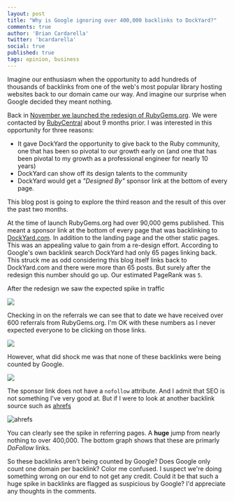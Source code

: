 ```yaml
---
layout: post
title: "Why is Google ignoring over 400,000 backlinks to DockYard?"
comments: true
author: 'Brian Cardarella'
twitter: 'bcardarella'
social: true
published: true
tags: opinion, business
---
```


Imagine our enthusiasm when the opportunity to add hundreds of thousands
of backlinks from one of the web's most popular library hosting websites
back to our domain came our way. And imagine our surprise when Google
decided they meant nothing.

Back in [November we launched the redesign of
RubyGems.org](http://reefpoints.dockyard.com/2014/11/18/rubygems-redesign.html). We were contacted by
[RubyCentral](http://rubycentral.org) about 9 months prior. I was
interested in this opportunity for three reasons:

* It gave DockYard the opportunity to give back to the Ruby community,
  one that has been so pivotal to our growth early on (and one that has
been pivotal to my growth as a professional engineer for nearly 10
years)
* DockYard can show off its design talents to the community
* DockYard would get a *"Designed By"* sponsor link at the bottom of
  every page.

This blog post is going to explore the third reason and the result of
this over the past two months.

At the time of launch RubyGems.org had over 90,000 gems published. This
meant a sponsor link at the bottom of every page that was backlinking
to [DockYard.com](https://dockyard.com). In addition to the landing page
and the other static pages. This was an appealing value to gain from a
re-design effort. According to Google's own backlink search DockYard had
only 65 pages linking back. This struck me as odd considering this blog
itself links back to DockYard.com and there were more than 65 posts. But
surely after the redesign this number should go up. Our estimated
PageRank was `5`.

After the redesign we saw the expected spike in traffic

![](http://i.imgur.com/tpcgGpK.png)

Checking in on the referrals we can see that to date we have received
over 600 referrals from RubyGems.org. I'm OK with these numbers as I
never expected everyone to be clicking on those links.

![](http://i.imgur.com/cM66gW5.png)

However, what did shock me was that none of these backlinks were being
counted by Google.

![](http://i.imgur.com/fTyXVzV.png)

The sponsor link does not have a `nofollow` attribute. And I admit that
SEO is not something I've very good at. But if I were to look at another
backlink source such as
[ahrefs](https://ahrefs.com/site-explorer/overview/subdomains/?target=dockyard.com)

![ahrefs](http://i.imgur.com/tlHt3sK.png)

You can clearly see the spike in referring pages. A **huge** jump from
nearly nothing to over 400,000. The bottom graph shows that these are
primarly *DoFollow* links.

So these backlinks aren't being counted by Google? Does Google only count
one domain per backlink? Color me confused. I suspect we're doing
something wrong on our end to not get any credit. Could it be that such
a huge spike in backlinks are flagged as suspicious by Google? I'd
appreciate any thoughts in the comments.
